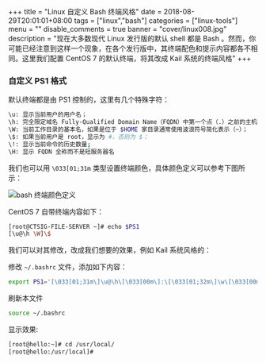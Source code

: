 +++
title = "Linux 自定义 Bash 终端风格"
date = 2018-08-29T20:01:01+08:00
tags = ["linux","bash"]
categories = ["linux-tools"]
menu = ""
disable_comments = true
banner = "cover/linux008.jpg"
description = "现在大多数现代 Linux 发行版的默认 shell 都是 Bash 。然而，你可能已经注意到这样一个现象，在各个发行版中，其终端配色和提示内容都各不相同。这里我们配置 CentOS 7 的默认终端，将其改成 Kail 系统的终端风格"
+++
### 自定义 PS1 格式
默认终端都是由 PS1 控制的，这里有几个特殊字符：

```bash
\u: 显示当前用户的用户名；
\h: 完全限定域名 Fully-Qualified Domain Name（FQDN）中第一个点（.）之前的主机名；
\W: 当前工作目录的基本名，如果是位于 $HOME 家目录通常使用波浪符号简化表示（~）；
\$: 如果当前用户是 root，显示为 #，否则为 $；
\!: 显示当前命令的历史数量;
\H: 显示 FQDN 全称而不是短服务器名
```

我们也可以用 `\033[01;31m` 类型设置终端颜色，具体颜色定义可以参考下图所示：

![bash 终端颜色定义](/images/color.png "bash 终端颜色定义")

CentOS 7 自带终端内容如下：

```bash
[root@CTSIG-FILE-SERVER ~]# echo $PS1
[\u@\h \W]\$
```

我们可以对其修改，改成我们想要的效果，例如 Kail 系统风格的：


修改 `~/.bashrc` 文件，添加如下内容：

```bash
export PS1='[\033[01;31m\]\u@\h\[\033[00m\]:\[\033[01;32m\]\w\[\033[00m]\$ '
```
刷新本文件

```bash
source ~/.bashrc
```

显示效果:

```bash
[root@hello:~]# cd /usr/local/
[root@hello:/usr/local]# 
```
